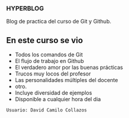 ### HYPERBLOG
Blog de practica del curso de Git y Github.

## En este curso se vio
* Todos los comandos de Git
* El flujo de trabajo en Github
* El verdadero amor por las buenas prácticas
* Trucos muy locos del profesor
* Las personalidades múltiples del docente
* otro.
* Incluye diversidad de ejemplos
* Disponible a cualquier hora del dia

`Usuario: David Camilo Collazos`
